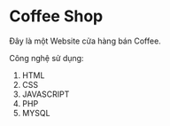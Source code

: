 # Coffee Shop
Đây là một Website cửa hàng bán Coffee.

Công nghệ sử dụng: 
1. HTML
2. CSS
3. JAVASCRIPT
4. PHP
5. MYSQL


